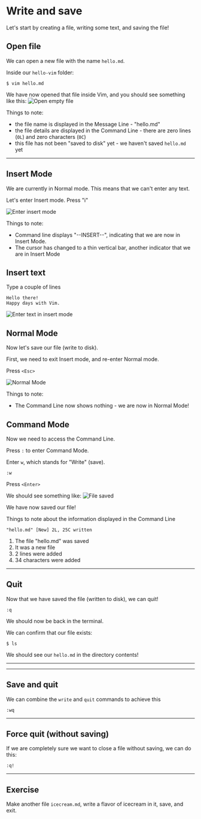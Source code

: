 # Write and save

Let's start by creating a file, writing some text, and saving the file!

## Open file
We can open a new file with the name `hello.md`.

Inside our `hello-vim` folder:
```
$ vim hello.md
```

We have now opened that file inside Vim, and you should see something like this:
![Open empty file](/screenshots/edit-start.png)

Things to note:
- the file name is displayed in the Message Line - "hello.md"
- the file details are displayed in the Command Line - there are zero lines (`0L`) and zero
characters (`0C`)
- this file has not been "saved to disk" yet - we haven't saved `hello.md` yet


---
## Insert Mode
We are currently in Normal mode.
This means that we can't enter any text.

Let's enter Insert mode.
Press "i"

![Enter insert mode](/screenshots/edit-insert.png)

Things to note:
- Command line displays "--INSERT--", indicating that we are now in Insert Mode.
- The cursor has changed to a thin vertical bar, another indicator that we are in Insert Mode


## Insert text
Type a couple of lines

```
Hello there!
Happy days with Vim.
```

![Enter text in insert mode](/screenshots/edit-text-insert.png)


## Normal Mode
Now let's save our file (write to disk).

First, we need to exit Insert mode, and re-enter Normal mode.

Press `<Esc>`

![Normal Mode](/screenshots/edit-text-normal.png)

Things to note:
- The Command Line now shows nothing - we are now in Normal Mode!

## Command Mode
Now we need to access the Command Line.

Press `:` to enter Command Mode.

Enter `w`, which stands for "Write" (save).

```
:w
```
Press `<Enter>`


We should see something like:
![File saved](/screenshots/edit-saved.png)

We have now saved our file!

Things to note about the information displayed in the Command Line
```
"hello.md" [New] 2L, 25C written
```
1. The file "hello.md" was saved
2. It was a new file
3. 2 lines were added
4. 34 characters were added

---
## Quit
Now that we have saved the file (written to disk), we can quit!

```
:q
```

We should now be back in the terminal.

We can confirm that our file exists:
```
$ ls
```

We should see our `hello.md` in the directory contents!


----
----
## Save and quit
We can combine the `write` and `quit` commands to achieve this
```
:wq
```

----
## Force quit (without saving)
If we are completely sure we want to close a file without saving, we can do
this:
```
:q!
```



--------------------------------------------------------------------------------
## Exercise
Make another file `icecream.md`, write a flavor of icecream in it, save, and
exit.


